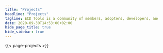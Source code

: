```yaml
---
title: "Projects"
headline: "Projects"
tagline: ECD Tools is a community of members, adopters, developers, and other contributors. Join us!
date: 2020-09-30T14:53:00+02:00
hide_page_title: true
hide_sidebar: true
---
```


{{< page-projects >}}